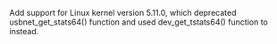 Add support for Linux kernel version 5.11.0,
which deprecated usbnet_get_stats64() function and used dev_get_tstats64() function to instead.
